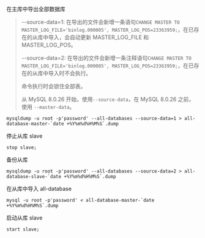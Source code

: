 在主库中导出全部数据库

> --source-data=1:  在导出的文件会新增一条语句`CHANGE MASTER TO MASTER_LOG_FILE='binlog.000005', MASTER_LOG_POS=23363959;`，在已存在的从库中导入，会自动更新 MASTER_LOG_FILE 和 MASTER_LOG_POS。
>
> --source-data=2:   在导出的文件会新增一条注释语句`CHANGE MASTER TO MASTER_LOG_FILE='binlog.000005', MASTER_LOG_POS=23363959;`，在已存在的从库中导入时不会执行。
>
> 命令执行时会锁住全部表。
>
> 从 MySQL 8.0.26 开始，使用`--source-data`，在 MySQL 8.0.26 之前，使用 `--master-data`。

```
mysqldump -u root -p'password' --all-databases --source-data=1 > all-database-master-`date +%Y%m%d%H%M%S`.dump
```

停止从库 slave

```
stop slave;
```

备份从库

```
mysqldump -u root -p'password' --all-databases --source-data=2 > all-database-slave-`date +%Y%m%d%H%M%S`.dump
```

在从库中导入 all-database

```
mysql -u root -p'password' < all-database-master-`date +%Y%m%d%H%M%S`.dump
```

启动从库 slave

```
start slave;
```